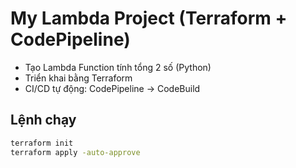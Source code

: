 # My Lambda Project (Terraform + CodePipeline)

- Tạo Lambda Function tính tổng 2 số (Python)
- Triển khai bằng Terraform
- CI/CD tự động: CodePipeline -> CodeBuild

## Lệnh chạy
```bash
terraform init
terraform apply -auto-approve
